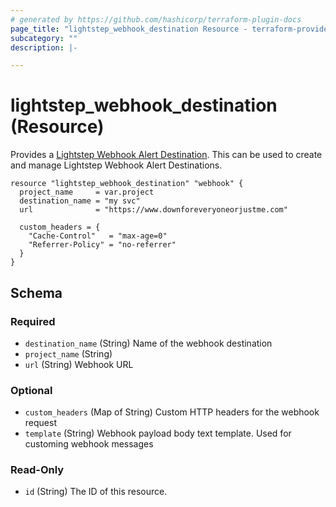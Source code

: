 ```yaml
---
# generated by https://github.com/hashicorp/terraform-plugin-docs
page_title: "lightstep_webhook_destination Resource - terraform-provider-lightstep"
subcategory: ""
description: |-

---
```


# lightstep_webhook_destination (Resource)

Provides a [Lightstep Webhook Alert Destination](https://api-docs.lightstep.com/reference/postdestinationid). This can be used to create and manage Lightstep Webhook Alert Destinations.

```hcl
resource "lightstep_webhook_destination" "webhook" {
  project_name     = var.project
  destination_name = "my svc"
  url              = "https://www.downforeveryoneorjustme.com"

  custom_headers = {
    "Cache-Control"   = "max-age=0"
    "Referrer-Policy" = "no-referrer"
  }
}
```

<!-- schema generated by tfplugindocs -->
## Schema

### Required

- `destination_name` (String) Name of the webhook destination
- `project_name` (String)
- `url` (String) Webhook URL

### Optional

- `custom_headers` (Map of String) Custom HTTP headers for the webhook request
- `template` (String) Webhook payload body text template. Used for customing webhook messages

### Read-Only

- `id` (String) The ID of this resource.
